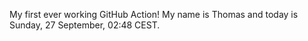 My first ever working GitHub Action!
My name is Thomas and today is Sunday, 27 September, 02:48 CEST. 

